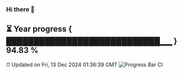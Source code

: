 ### Hi there 👋
⏳ Year progress { ████████████████████████████▁▁ } 94.83 %
---
⏰ Updated on Fri, 13 Dec 2024 01:36:39 GMT
![Progress Bar CI](https://github.com/liununu/liununu/workflows/Progress%20Bar%20CI/badge.svg)

